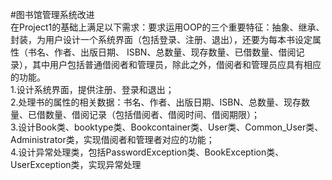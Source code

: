 #图书馆管理系统改进  
在Project1的基础上满足以下需求：要求运用OOP的三个重要特征：抽象、继承、封装，为用户设计一个系统界面（包括登录、注册、退出），还要为每本书设定属性（书名、作者、出版日期、
ISBN、总数量、现存数量、已借数量、借阅记录），其中用户包括普通借阅者和管理员，除此之外，借阅者和管理员应具有相应的功能。  
1.设计系统界面，提供注册、登录和退出；  
2.处理书的属性的相关数据：书名、作者、出版日期、ISBN、总数量、现存数量、已借数量、借阅记录（包括借阅者、借阅时间、借阅期限）；  
3.设计Book类、booktype类、Bookcontainer类、User类、Common_User类、Administrator类，实现借阅者和管理者对应的功能；  
4.设计异常处理类，包括PasswordException类、BookException类、UserException类，实现异常处理  
